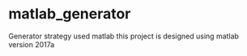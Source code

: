 # matlab_generator
Generator strategy used matlab
this project is designed using matlab version 2017a
